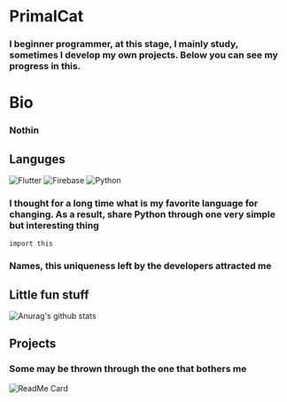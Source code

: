 # PrimalCat
### I beginner programmer, at this stage, I mainly study, sometimes I develop my own projects. Below you can see my progress in this.
# Bio
### Nothin
## Languges
![Flutter](https://img.shields.io/badge/-Flutter-090909?style=for-the-badge&logo=flutter&logoColor=47C5FB)
![Firebase](https://img.shields.io/badge/-Firebase-090909?style=for-the-badge&logo=firebase&logoColor=F8C52C)
![Python](https://img.shields.io/badge/-Dart-090909?style=for-the-badge&logo=python&logoColor=773EA4)
### I thought for a long time what is my favorite language for changing. As a result, share Python through one very simple but interesting thing
```
import this
``` 
### Names, this uniqueness left by the developers attracted me

## Little fun stuff
![Anurag's github stats](https://github-readme-stats.vercel.app/api?username=PrimalCat-Real&show_icons=true&theme=prussian) 
## Projects
### Some may be thrown through the one that bothers me
![ReadMe Card](https://github-readme-stats.vercel.app/api/pin/?username=anuraghazra&repo=github-readme-stats&theme=prussian)


